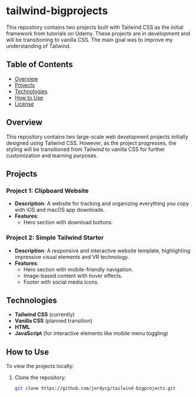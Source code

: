 # tailwind-bigprojects

This repository contains two projects built with Tailwind CSS as the initial framework from tutorials on Udemy. These projects are in development and will be transitioning to vanilla CSS. The main goal was to improve my understanding of Tailwind.

## Table of Contents
- [Overview](#overview)
- [Projects](#projects)
- [Technologies](#technologies)
- [How to Use](#how-to-use)
- [License](#license)

## Overview
This repository contains two large-scale web development projects initially designed using Tailwind CSS. However, as the project progresses, the styling will be transitioned from Tailwind to vanilla CSS for further customization and learning purposes.

## Projects

### Project 1: Clipboard Website
- **Description**: A website for tracking and organizing everything you copy with iOS and macOS app downloads.
- **Features**:
  - Hero section with download buttons.

### Project 2: Simple Tailwind Starter
- **Description**: A responsive and interactive website template, highlighting impressive visual elements and VR technology.
- **Features**:
  - Hero section with mobile-friendly navigation.
  - Image-based content with hover effects.
  - Footer with social media icons.

## Technologies
- **Tailwind CSS** (currently)
- **Vanilla CSS** (planned transition)
- **HTML**
- **JavaScript** (for interactive elements like mobile menu toggling)

## How to Use
To view the projects locally:
1. Clone the repository:
   ```bash
   git clone https://github.com/jordycg/tailwind-bigprojects.git
